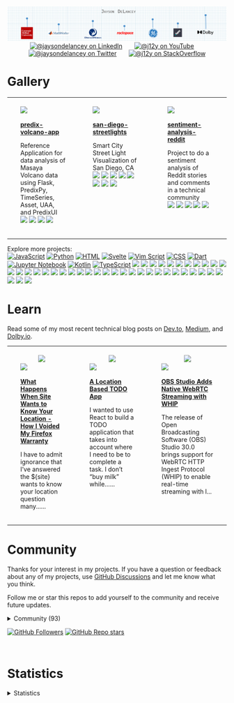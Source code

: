 
<div align="center">
  <a href="https://github.com/j12y"><img src="./assets/delancey-github-banner.png"/></a>
</div>

<div id="social" align="center">
  <a href="https://www.linkedin.com/in/jaysondelancey/" target="_blank"><img src="https://img.shields.io/badge/LinkedIn-0077B5?style=flat-square&logo=linkedin&logoColor=white" alt="@jaysondelancey on LinkedIn"/></a>
  &nbsp; &nbsp; &nbsp;
  <a href="https://youtube.com/@j12y" target="_blank"><img src="https://img.shields.io/badge/YouTube-red?style=flat-square&logo=youtube&logoColor=white" alt="@j12y on YouTube"/></a>
  &nbsp; &nbsp; &nbsp;
  <a href="https://twitter.com/jaysondelancey" target="_blank"><img src="https://img.shields.io/badge/Twitter-blue?style=flat-square&logo=twitter&logoColor=white" alt="@jaysondelancey on Twitter"/></a>
  &nbsp; &nbsp; &nbsp;
  <a href="https://meta.stackoverflow.com/users/2233231/j12y" target="_blank"><img src="https://img.shields.io/badge/StackOverflow-orange?style=flat-square&logo=stackoverflow&logoColor=white" alt="@j12y on StackOverflow"/></a>
</div>


# Gallery
<div id="gallery">

<div align="center">
<table width="75%">
<tr>

<td width="25%" valign="top" style="padding-top: 20px; padding-bottom: 20px; padding-left: 30px; padding-right: 30px;">
<a href="https://github.com/j12y/predix-volcano-app"><img src="https://repository-images.githubusercontent.com/98841685/16b86d08-cbf3-4f1f-ba8e-c68ae4dc95b9"/></a>
<p><b><a href="https://github.com/j12y/predix-volcano-app">predix-volcano-app</b></a></p>
<p>Reference Application for data analysis of Masaya Volcano data using Flask, PredixPy, TimeSeries, Asset, UAA, and PredixUI<br/>
 <a href="https://github.com/j12y?tab=repositories&q=topic%3Agithub-gallery&type=&language=&sort=stargazers"><img src="https://img.shields.io/badge/github--gallery-blue?style=pill"/></a>  <a href="https://github.com/j12y?tab=repositories&q=topic%3Aanalytics&type=&language=&sort=stargazers"><img src="https://img.shields.io/badge/analytics-blue?style=pill"/></a>  <a href="https://github.com/j12y?tab=repositories&q=topic%3Aflask&type=&language=&sort=stargazers"><img src="https://img.shields.io/badge/flask-blue?style=pill"/></a>  <a href="https://github.com/j12y?tab=repositories&q=topic%3Acom-ge&type=&language=&sort=stargazers"><img src="https://img.shields.io/badge/com--ge-blue?style=pill"/></a> 
</p>
</td>

<td width="25%" valign="top" style="padding-top: 20px; padding-bottom: 20px; padding-left: 30px; padding-right: 30px;">
<a href="https://github.com/j12y/san-diego-streetlights"><img src="https://repository-images.githubusercontent.com/181129372/68095885-e5bc-499f-a2f9-18272e8e4cc9"/></a>
<p><b><a href="https://github.com/j12y/san-diego-streetlights">san-diego-streetlights</b></a></p>
<p>Smart City Street Light Visualization of San Diego, CA<br/>
 <a href="https://github.com/j12y?tab=repositories&q=topic%3Agithub-gallery&type=&language=&sort=stargazers"><img src="https://img.shields.io/badge/github--gallery-blue?style=pill"/></a>  <a href="https://github.com/j12y?tab=repositories&q=topic%3Acom-ge&type=&language=&sort=stargazers"><img src="https://img.shields.io/badge/com--ge-blue?style=pill"/></a>  <a href="https://github.com/j12y?tab=repositories&q=topic%3Acom-here&type=&language=&sort=stargazers"><img src="https://img.shields.io/badge/com--here-blue?style=pill"/></a>  <a href="https://github.com/j12y?tab=repositories&q=topic%3Aheremaps&type=&language=&sort=stargazers"><img src="https://img.shields.io/badge/heremaps-blue?style=pill"/></a>  <a href="https://github.com/j12y?tab=repositories&q=topic%3Apredix&type=&language=&sort=stargazers"><img src="https://img.shields.io/badge/predix-blue?style=pill"/></a>  <a href="https://github.com/j12y?tab=repositories&q=topic%3Agis&type=&language=&sort=stargazers"><img src="https://img.shields.io/badge/gis-blue?style=pill"/></a>  <a href="https://github.com/j12y?tab=repositories&q=topic%3Aiot&type=&language=&sort=stargazers"><img src="https://img.shields.io/badge/iot-blue?style=pill"/></a>  <a href="https://github.com/j12y?tab=repositories&q=topic%3Amaps&type=&language=&sort=stargazers"><img src="https://img.shields.io/badge/maps-blue?style=pill"/></a> 
</p>
</td>

<td width="25%" valign="top" style="padding-top: 20px; padding-bottom: 20px; padding-left: 30px; padding-right: 30px;">
<a href="https://github.com/j12y/sentiment-analysis-reddit"><img src="https://repository-images.githubusercontent.com/267629375/d55534ec-1ec7-4efa-a648-723a55107834"/></a>
<p><b><a href="https://github.com/j12y/sentiment-analysis-reddit">sentiment-analysis-reddit</b></a></p>
<p>Project to do a sentiment analysis of Reddit stories and comments in a technical community<br/>
 <a href="https://github.com/j12y?tab=repositories&q=topic%3Ablog&type=&language=&sort=stargazers"><img src="https://img.shields.io/badge/blog-blue?style=pill"/></a>  <a href="https://github.com/j12y?tab=repositories&q=topic%3Acodeproject&type=&language=&sort=stargazers"><img src="https://img.shields.io/badge/codeproject-blue?style=pill"/></a>  <a href="https://github.com/j12y?tab=repositories&q=topic%3Agithub-gallery&type=&language=&sort=stargazers"><img src="https://img.shields.io/badge/github--gallery-blue?style=pill"/></a>  <a href="https://github.com/j12y?tab=repositories&q=topic%3Anlp&type=&language=&sort=stargazers"><img src="https://img.shields.io/badge/nlp-blue?style=pill"/></a>  <a href="https://github.com/j12y?tab=repositories&q=topic%3Anltk&type=&language=&sort=stargazers"><img src="https://img.shields.io/badge/nltk-blue?style=pill"/></a> 
</p>
</td>

</tr>
<tr>

</tr>
</table>
</div>

<p>Explore more projects: <br/>
<a href="https://github.com/j12y?tab=repositories&q=language%3AJavaScript&type=&language=&sort=stargazers"><img src="https://img.shields.io/badge/JavaScript-18-lightgrey?logo=JavaScript&label=JavaScript&labelColor=000000" alt="JavaScript"/></a> <a href="https://github.com/j12y?tab=repositories&q=language%3APython&type=&language=&sort=stargazers"><img src="https://img.shields.io/badge/Python-16-lightgrey?logo=Python&label=Python&labelColor=000000" alt="Python"/></a> <a href="https://github.com/j12y?tab=repositories&q=language%3AHTML&type=&language=&sort=stargazers"><img src="https://img.shields.io/badge/HTML-6-lightgrey?logo=HTML&label=HTML&labelColor=000000" alt="HTML"/></a> <a href="https://github.com/j12y?tab=repositories&q=language%3ASvelte&type=&language=&sort=stargazers"><img src="https://img.shields.io/badge/Svelte-2-lightgrey?logo=Svelte&label=Svelte&labelColor=000000" alt="Svelte"/></a> <a href="https://github.com/j12y?tab=repositories&q=language%3AVim Script&type=&language=&sort=stargazers"><img src="https://img.shields.io/badge/Vim Script-1-lightgrey?logo=Vim Script&label=Vim Script&labelColor=000000" alt="Vim Script"/></a> <a href="https://github.com/j12y?tab=repositories&q=language%3ACSS&type=&language=&sort=stargazers"><img src="https://img.shields.io/badge/CSS-1-lightgrey?logo=CSS&label=CSS&labelColor=000000" alt="CSS"/></a> <a href="https://github.com/j12y?tab=repositories&q=language%3ADart&type=&language=&sort=stargazers"><img src="https://img.shields.io/badge/Dart-1-lightgrey?logo=Dart&label=Dart&labelColor=000000" alt="Dart"/></a> <a href="https://github.com/j12y?tab=repositories&q=language%3AJupyter Notebook&type=&language=&sort=stargazers"><img src="https://img.shields.io/badge/Jupyter Notebook-1-lightgrey?logo=Jupyter Notebook&label=Jupyter Notebook&labelColor=000000" alt="Jupyter Notebook"/></a> <a href="https://github.com/j12y?tab=repositories&q=language%3AKotlin&type=&language=&sort=stargazers"><img src="https://img.shields.io/badge/Kotlin-1-lightgrey?logo=Kotlin&label=Kotlin&labelColor=000000" alt="Kotlin"/></a> <a href="https://github.com/j12y?tab=repositories&q=language%3ATypeScript&type=&language=&sort=stargazers"><img src="https://img.shields.io/badge/TypeScript-1-lightgrey?logo=TypeScript&label=TypeScript&labelColor=000000" alt="TypeScript"/></a> 
<a href="https://github.com/j12y?tab=repositories&q=topic%3Aheremaps&type=&language=&sort=stargazers"><img src="https://img.shields.io/static/v1?label=heremaps&message=9&labelColor=blue"/></a> <a href="https://github.com/j12y?tab=repositories&q=topic%3Acom-ge&type=&language=&sort=stargazers"><img src="https://img.shields.io/static/v1?label=com-ge&message=6&labelColor=blue"/></a> <a href="https://github.com/j12y?tab=repositories&q=topic%3Apredix&type=&language=&sort=stargazers"><img src="https://img.shields.io/static/v1?label=predix&message=5&labelColor=blue"/></a> <a href="https://github.com/j12y?tab=repositories&q=topic%3Aflask&type=&language=&sort=stargazers"><img src="https://img.shields.io/static/v1?label=flask&message=5&labelColor=blue"/></a> <a href="https://github.com/j12y?tab=repositories&q=topic%3Adolbyio&type=&language=&sort=stargazers"><img src="https://img.shields.io/static/v1?label=dolbyio&message=4&labelColor=blue"/></a> <a href="https://github.com/j12y?tab=repositories&q=topic%3Acloud-foundry&type=&language=&sort=stargazers"><img src="https://img.shields.io/static/v1?label=cloud-foundry&message=3&labelColor=blue"/></a> <a href="https://github.com/j12y?tab=repositories&q=topic%3Ablog&type=&language=&sort=stargazers"><img src="https://img.shields.io/static/v1?label=blog&message=3&labelColor=blue"/></a> <a href="https://github.com/j12y?tab=repositories&q=topic%3Anlp&type=&language=&sort=stargazers"><img src="https://img.shields.io/static/v1?label=nlp&message=3&labelColor=blue"/></a> <a href="https://github.com/j12y?tab=repositories&q=topic%3Areact&type=&language=&sort=stargazers"><img src="https://img.shields.io/static/v1?label=react&message=3&labelColor=blue"/></a> <a href="https://github.com/j12y?tab=repositories&q=topic%3Amaps&type=&language=&sort=stargazers"><img src="https://img.shields.io/static/v1?label=maps&message=3&labelColor=blue"/></a> <a href="https://github.com/j12y?tab=repositories&q=topic%3Adocker&type=&language=&sort=stargazers"><img src="https://img.shields.io/static/v1?label=docker&message=2&labelColor=blue"/></a> <a href="https://github.com/j12y?tab=repositories&q=topic%3Atalks&type=&language=&sort=stargazers"><img src="https://img.shields.io/static/v1?label=talks&message=2&labelColor=blue"/></a> <a href="https://github.com/j12y?tab=repositories&q=topic%3Ahackathon&type=&language=&sort=stargazers"><img src="https://img.shields.io/static/v1?label=hackathon&message=2&labelColor=blue"/></a> <a href="https://github.com/j12y?tab=repositories&q=topic%3Anltk&type=&language=&sort=stargazers"><img src="https://img.shields.io/static/v1?label=nltk&message=2&labelColor=blue"/></a> <a href="https://github.com/j12y?tab=repositories&q=topic%3Acom-here&type=&language=&sort=stargazers"><img src="https://img.shields.io/static/v1?label=com-here&message=2&labelColor=blue"/></a> <a href="https://github.com/j12y?tab=repositories&q=topic%3Agithub-actions&type=&language=&sort=stargazers"><img src="https://img.shields.io/static/v1?label=github-actions&message=2&labelColor=blue"/></a> <a href="https://github.com/j12y?tab=repositories&q=topic%3Acom-rackspace&type=&language=&sort=stargazers"><img src="https://img.shields.io/static/v1?label=com-rackspace&message=1&labelColor=blue"/></a> <a href="https://github.com/j12y?tab=repositories&q=topic%3Aanalytics&type=&language=&sort=stargazers"><img src="https://img.shields.io/static/v1?label=analytics&message=1&labelColor=blue"/></a> <a href="https://github.com/j12y?tab=repositories&q=topic%3Atensorflow&type=&language=&sort=stargazers"><img src="https://img.shields.io/static/v1?label=tensorflow&message=1&labelColor=blue"/></a> <a href="https://github.com/j12y?tab=repositories&q=topic%3Ageocoding&type=&language=&sort=stargazers"><img src="https://img.shields.io/static/v1?label=geocoding&message=1&labelColor=blue"/></a> <a href="https://github.com/j12y?tab=repositories&q=topic%3Ageocoder&type=&language=&sort=stargazers"><img src="https://img.shields.io/static/v1?label=geocoder&message=1&labelColor=blue"/></a> <a href="https://github.com/j12y?tab=repositories&q=topic%3Atiles&type=&language=&sort=stargazers"><img src="https://img.shields.io/static/v1?label=tiles&message=1&labelColor=blue"/></a> <a href="https://github.com/j12y?tab=repositories&q=topic%3Arouting&type=&language=&sort=stargazers"><img src="https://img.shields.io/static/v1?label=routing&message=1&labelColor=blue"/></a> <a href="https://github.com/j12y?tab=repositories&q=topic%3Aaws-lambda&type=&language=&sort=stargazers"><img src="https://img.shields.io/static/v1?label=aws-lambda&message=1&labelColor=blue"/></a> <a href="https://github.com/j12y?tab=repositories&q=topic%3Aaws-rekognition&type=&language=&sort=stargazers"><img src="https://img.shields.io/static/v1?label=aws-rekognition&message=1&labelColor=blue"/></a> <a href="https://github.com/j12y?tab=repositories&q=topic%3Aflutter&type=&language=&sort=stargazers"><img src="https://img.shields.io/static/v1?label=flutter&message=1&labelColor=blue"/></a> <a href="https://github.com/j12y?tab=repositories&q=topic%3Agis&type=&language=&sort=stargazers"><img src="https://img.shields.io/static/v1?label=gis&message=1&labelColor=blue"/></a> <a href="https://github.com/j12y?tab=repositories&q=topic%3Aiot&type=&language=&sort=stargazers"><img src="https://img.shields.io/static/v1?label=iot&message=1&labelColor=blue"/></a> <a href="https://github.com/j12y?tab=repositories&q=topic%3Acodeproject&type=&language=&sort=stargazers"><img src="https://img.shields.io/static/v1?label=codeproject&message=1&labelColor=blue"/></a> <a href="https://github.com/j12y?tab=repositories&q=topic%3Agithub-graphql&type=&language=&sort=stargazers"><img src="https://img.shields.io/static/v1?label=github-graphql&message=1&labelColor=blue"/></a> <a href="https://github.com/j12y?tab=repositories&q=topic%3Agithub-profile-readme&type=&language=&sort=stargazers"><img src="https://img.shields.io/static/v1?label=github-profile-readme&message=1&labelColor=blue"/></a> <a href="https://github.com/j12y?tab=repositories&q=topic%3Agithub-rest-api&type=&language=&sort=stargazers"><img src="https://img.shields.io/static/v1?label=github-rest-api&message=1&labelColor=blue"/></a> <a href="https://github.com/j12y?tab=repositories&q=topic%3Agraphql&type=&language=&sort=stargazers"><img src="https://img.shields.io/static/v1?label=graphql&message=1&labelColor=blue"/></a> <a href="https://github.com/j12y?tab=repositories&q=topic%3Arss&type=&language=&sort=stargazers"><img src="https://img.shields.io/static/v1?label=rss&message=1&labelColor=blue"/></a> <a href="https://github.com/j12y?tab=repositories&q=topic%3Adetermined-ai&type=&language=&sort=stargazers"><img src="https://img.shields.io/static/v1?label=determined-ai&message=1&labelColor=blue"/></a> <a href="https://github.com/j12y?tab=repositories&q=topic%3Agithub&type=&language=&sort=stargazers"><img src="https://img.shields.io/static/v1?label=github&message=1&labelColor=blue"/></a> <a href="https://github.com/j12y?tab=repositories&q=topic%3Agithub-codespaces&type=&language=&sort=stargazers"><img src="https://img.shields.io/static/v1?label=github-codespaces&message=1&labelColor=blue"/></a> <a href="https://github.com/j12y?tab=repositories&q=topic%3Ahugging-face&type=&language=&sort=stargazers"><img src="https://img.shields.io/static/v1?label=hugging-face&message=1&labelColor=blue"/></a> <a href="https://github.com/j12y?tab=repositories&q=topic%3Anylas&type=&language=&sort=stargazers"><img src="https://img.shields.io/static/v1?label=nylas&message=1&labelColor=blue"/></a> 
</p>


</div>


# Learn
<p>Read some of my most recent technical blog posts on <a href="https://dev.to/@j12y">Dev.to</a>, <a href="https://medium.com/@j12y">Medium</a>, and <a href="https://dolby.io/blog/author/jdela/">Dolby.io</a>.</p>
<div id="writing" align="center">
<table width="75%">
<tr>
<td width="25%" valign="top" style="padding-top: 20px; padding-bottom: 20px; padding-left: 30px; padding-right: 30px;">
  <div align="center"><a href="https://dev.to/@j12y" target="_blank"><img src="https://img.shields.io/badge/dev.to-0A0A0A?style=for-the-badge&logo=devdotto&logoColor=white"/></a></div>
  <img src="https://media.dev.to/dynamic/image/width=1000,height=500,fit=cover,gravity=auto,format=auto/https%3A%2F%2Fdev-to-uploads.s3.amazonaws.com%2Fuploads%2Farticles%2Fml5foeao60vpkxtgg6q8.png"/>
  <p><b><a href="https://dev.to/j12y/know-your-users-location-how-i-voided-my-firefox-warranty-3f8o">What Happens When Site Wants to Know Your Location - How I Voided My Firefox Warranty</a></b></p>
  <p>I have to admit ignorance that I’ve answered the ${site} wants to know your location question many......</p>
</td>
<td width="25%" valign="top" style="padding-top: 20px; padding-bottom: 20px; padding-left: 30px; padding-right: 30px;">
  <div align="center"><a href="https://medium.com/@j12y" target="_blank"><img src="https://img.shields.io/badge/-Medium-12100E?style=for-the-badge&logo=Medium&logoColor=white"/></a></div>
  <img src="https://miro.medium.com/v2/resize:fit:797/1*fnz0qTZRzgc39v7AK59kJg.png"/>
  <p><b><a href="https://j12y.medium.com/a-location-based-todo-app-a6cf3ecc096a?source=rss-f3c028e6e549------2">A Location Based TODO App</a></b></p>
  <p>I wanted to use React to build a TODO application that takes into account where I need to be to complete a task. I don’t “buy milk” while…...</p>
</td>
<td width="25%" valign="top" style="padding-top: 20px; padding-bottom: 20px; padding-left: 30px; padding-right: 30px;">
  <div align="center"><a href="https://dolby.io/blog/author/jdela/" target="_blank"><img src="https://img.shields.io/badge/Dolby.io-0A0A0A?style=for-the-badge&logo=dolby&logoColor=white"/></a></div>
  <img src="https://dolby.io/wp-content/uploads/2024/02/dolbyio-obs-whip.jpg"/>
  <p><b><a href="https://dolby.io/blog/obs-studio-adds-native-webrtc-streaming-with-whip/">OBS Studio Adds Native WebRTC Streaming with WHIP</a></b></p>
  <p>The release of Open Broadcasting Software (OBS) Studio 30.0 brings support for WebRTC HTTP Ingest Protocol (WHIP) to enable real-time streaming with l...</p>
</td>
</tr>
</table>
</div>

# Community
<div id="influence">
<p>
Thanks for your interest in my projects. If you have a question or feedback about any of my projects, use <a href="https://github.com/j12y/j12y/discussions">GitHub Discussions</a> and let me know what you think.
    
Follow me or star this repos to add yourself to the community and receive future updates. 
</p>

  <details>
  <summary>Community (93)</summary>
  <div>&nbsp;</div>
  <div id="supporters">

<a href="https://github.com/samirm">samirm</a>

<a href="https://github.com/hno3kyoz">hno3kyoz</a>

<a href="https://github.com/SVyatkin">SVyatkin</a>

<a href="https://github.com/roscopecoltran">roscopecoltran</a>

<a href="https://github.com/privatejava">privatejava</a>

<a href="https://github.com/zapjelly">zapjelly</a>

<a href="https://github.com/aaronbesson">aaronbesson</a>

<a href="https://github.com/azizur">azizur</a>

<a href="https://github.com/dgeorgiev">dgeorgiev</a>

<a href="https://github.com/miccoh1994">miccoh1994</a>

<a href="https://github.com/Orhianna">Orhianna</a>

<a href="https://github.com/ggallon">ggallon</a>

<a href="https://github.com/SebastianKurp">SebastianKurp</a>

<a href="https://github.com/irfanquresh">irfanquresh</a>

<a href="https://github.com/Ciscoox">Ciscoox</a>

<a href="https://github.com/maddraddness">maddraddness</a>

<a href="https://github.com/neilrjones">neilrjones</a>

<a href="https://github.com/Doanvuonglinh">Doanvuonglinh</a>

<a href="https://github.com/albertico-gov">albertico-gov</a>

<a href="https://github.com/TvoiKotikB">TvoiKotikB</a>

<a href="https://github.com/rigilzzz">rigilzzz</a>

<a href="https://github.com/Briggs599">Briggs599</a>

<a href="https://github.com/j12y">j12y</a>

<a href="https://github.com/DmitriyRim">DmitriyRim</a>

<a href="https://github.com/cardoso">cardoso</a>

<a href="https://github.com/TheBoatyMcBoatFace">TheBoatyMcBoatFace</a>

<a href="https://github.com/imRahul05">imRahul05</a>

<a href="https://github.com/omeryusufyagci">omeryusufyagci</a>

<a href="https://github.com/jinzhedu">jinzhedu</a>

<a href="https://github.com/relaxedtomato">relaxedtomato</a>

<a href="https://github.com/jithinraj">jithinraj</a>

<a href="https://github.com/tranthethang">tranthethang</a>

<a href="https://github.com/williammilisic">williammilisic</a>

<a href="https://github.com/yogananda-muthaiah">yogananda-muthaiah</a>

<a href="https://github.com/achrafsdy">achrafsdy</a>

<a href="https://github.com/JordanSchuetz">JordanSchuetz</a>

<a href="https://github.com/piscespieces">piscespieces</a>

<a href="https://github.com/neptunel">neptunel</a>

<a href="https://github.com/TheNetworkGirl">TheNetworkGirl</a>

<a href="https://github.com/ugke">ugke</a>

<a href="https://github.com/7dp">7dp</a>

<a href="https://github.com/macribas">macribas</a>

<a href="https://github.com/bcehmu">bcehmu</a>

<a href="https://github.com/ArnaudBienner">ArnaudBienner</a>

<a href="https://github.com/PranamBhat">PranamBhat</a>

<a href="https://github.com/drewp">drewp</a>

<a href="https://github.com/vinzlercodes">vinzlercodes</a>

<a href="https://github.com/pranavkaul">pranavkaul</a>

<a href="https://github.com/Jayshah6699">Jayshah6699</a>

<a href="https://github.com/SealAWrap">SealAWrap</a>

<a href="https://github.com/faroit">faroit</a>

<a href="https://github.com/csteinmetz1">csteinmetz1</a>

<a href="https://github.com/hkrhasan">hkrhasan</a>

<a href="https://github.com/dmitropohrebniak">dmitropohrebniak</a>

<a href="https://github.com/wdeluca5">wdeluca5</a>

<a href="https://github.com/mgappleton">mgappleton</a>

<a href="https://github.com/surendra4586059">surendra4586059</a>

<a href="https://github.com/dlb-jfan">dlb-jfan</a>

<a href="https://github.com/lnx1337">lnx1337</a>

<a href="https://github.com/waltmanjk004">waltmanjk004</a>

<a href="https://github.com/mhuot">mhuot</a>

<a href="https://github.com/ebk13579">ebk13579</a>

<a href="https://github.com/steffmul">steffmul</a>

<a href="https://github.com/iyyappan16">iyyappan16</a>

<a href="https://github.com/dbabbs">dbabbs</a>

<a href="https://github.com/Stahlwalker">Stahlwalker</a>

<a href="https://github.com/jessieqiqi">jessieqiqi</a>

<a href="https://github.com/Masakikat">Masakikat</a>

<a href="https://github.com/8Mobius8">8Mobius8</a>

<a href="https://github.com/carolyn-ma">carolyn-ma</a>

<a href="https://github.com/alonzazo">alonzazo</a>

<a href="https://github.com/yosit">yosit</a>

<a href="https://github.com/ThisWillGoWell">ThisWillGoWell</a>

<a href="https://github.com/RawanGharbawi">RawanGharbawi</a>

<a href="https://github.com/IgorRedaelli">IgorRedaelli</a>

<a href="https://github.com/windplant">windplant</a>

<a href="https://github.com/vikhyatK">vikhyatK</a>

<a href="https://github.com/ehsanwaris">ehsanwaris</a>

<a href="https://github.com/shopped">shopped</a>

<a href="https://github.com/vshevchyk">vshevchyk</a>

<a href="https://github.com/lokidg">lokidg</a>

<a href="https://github.com/BHC3-RobSchafer">BHC3-RobSchafer</a>

<a href="https://github.com/chengicoding">chengicoding</a>

<a href="https://github.com/AmrHRAbdeen">AmrHRAbdeen</a>

<a href="https://github.com/palmcorp">palmcorp</a>

<a href="https://github.com/paul1882">paul1882</a>

<a href="https://github.com/sourcegate">sourcegate</a>

<a href="https://github.com/pervak">pervak</a>

<a href="https://github.com/kopasetik">kopasetik</a>

<a href="https://github.com/coolioxlr">coolioxlr</a>

<a href="https://github.com/angusshire">angusshire</a>

<a href="https://github.com/smashwilson">smashwilson</a>

<a href="https://github.com/BaiMianBao">BaiMianBao</a>

  </div>
  </details>

  <a href="https://github.com/j12y?tab=followers"><img alt="GitHub Followers" src="https://img.shields.io/github/followers/j12y?label=Follow&style=social"></a>
  <a href="https://github.com/j12y/j12y/stargazers"><img alt="GitHub Repo stars" src="https://img.shields.io/github/stars/j12y/j12y?label=Star&style=social"></a>
</div>


<div>&nbsp;</div>

# Statistics
<details>
  <summary>Statistics</summary>
  <div>&nbsp;</div>
  <div>
    <p>Repos: 72</p>
    <p>Followers: 73</p>
    <p>Stargazers: 93</p>
    <p>Supporters: 93</p>
    <p>Unique Views (week): 2</p>
  </div>
</details>

